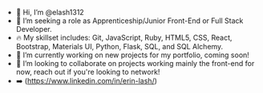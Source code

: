 - 👋 Hi, I’m @elash1312
- 👀 I’m seeking a role as Apprenticeship/Junior Front-End or Full Stack Developer. 
- 🔥 My skillset includes: Git, JavaScript, Ruby, HTML5, CSS, React, Bootstrap, Materials UI, Python, Flask, SQL, and SQL Alchemy.
- 🌱 I’m currently working on new projects for my portfolio, coming soon!
- 💞️ I’m looking to collaborate on projects working mainly the front-end for now, reach out if you're looking to network!
- ➡️ (https://www.linkedin.com/in/erin-lash/)
